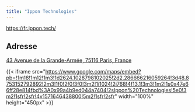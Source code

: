 ```yaml
---
title: "Ippon Technologies"
---
```


https://fr.ippon.tech/

## Adresse

[43 Avenue de la Grande-Armée, 75116 Paris, France](https://goo.gl/maps/DJaehmgn8f1mPU2z6)

{{< iframe src="https://www.google.com/maps/embed?pb=!1m18!1m12!1m3!1d2624.1028798102025!2d2.286666216059264!3d48.8753152792892!2m3!1f0!2f0!3f0!3m2!1i1024!2i768!4f13.1!3m3!1m2!1s0x47e66ff28e814fbd%3A0x99a4b9ed044a7404!2sIppon%20Technologies!5e0!3m2!1sfr!2sfr!4v1571646438800!5m2!1sfr!2sfr" width="100%" height="450px" >}}
